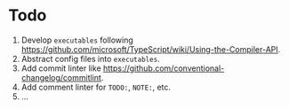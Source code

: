 # Todo

1. Develop `executables` following https://github.com/microsoft/TypeScript/wiki/Using-the-Compiler-API.
2. Abstract config files into `executables`.
3. Add commit linter like https://github.com/conventional-changelog/commitlint.
4. Add comment linter for `TODO:`, `NOTE:`, etc.
5. ...
